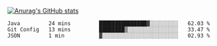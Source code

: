 [![Anurag's GitHub stats](https://github-readme-stats.vercel.app/api?username=sebasphere&count_private=true&theme=tokyonight)](https://github.com/anuraghazra/github-readme-stats)

<!--START_SECTION:waka-->
```text
Java         24 mins         ███████████████▓░░░░░░░░░   62.03 % 
Git Config   13 mins         ████████▒░░░░░░░░░░░░░░░░   33.47 % 
JSON         1 min           ▓░░░░░░░░░░░░░░░░░░░░░░░░   02.93 % 
```
<!--END_SECTION:waka-->
